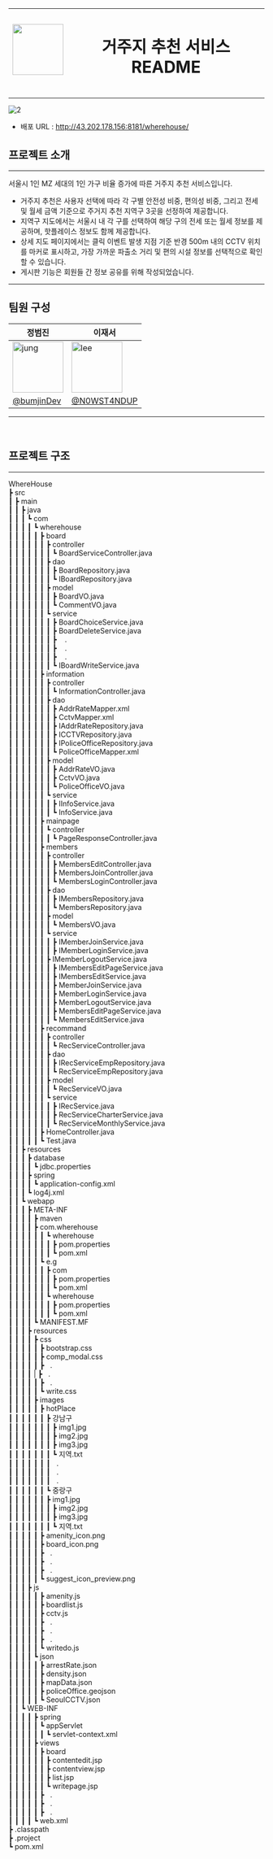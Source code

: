 <img src="https://github.com/user-attachments/assets/f521acdb-4507-4aee-8abd-ac88f80318bb" width="100" height="100"/>| <h1>거주지 추천 서비스 README</h1>|
---| ---|

---

![2](https://github.com/user-attachments/assets/84dc3382-ae6f-4856-a8f0-2a21242319d3)

+ 배포 URL : http://43.202.178.156:8181/wherehouse/


## 프로젝트 소개
---
서울시 1인 MZ 세대의 1인 가구 비율 증가에 따른 거주지 추천 서비스입니다.
+ 거주지 추천은 사용자 선택에 따라 각 구별 안전성 비중, 편의성 비중, 그리고 전세 및 월세 금액 기준으로 주거지 추천 지역구 3곳을 선정하여 제공합니다.
+ 지역구 지도에서는 서울시 내 각 구를 선택하여 해당 구의 전세 또는 월세 정보를 제공하며, 핫플레이스 정보도 함께 제공합니다.
+ 상세 지도 페이지에서는 클릭 이벤트 발생 지점 기준 반경 500m 내의 CCTV 위치를 마커로 표시하고, 가장 가까운 파출소 거리 및 편의 시설 정보를 선택적으로 확인할 수 있습니다.
+ 게시판 기능은 회원들 간 정보 공유를 위해 작성되었습니다.

---

## 팀원 구성

| 정범진 | 이재서 |
| --- | --- |
| <img src="https://github.com/user-attachments/assets/946612ee-7f7f-41ce-8d8c-85b578f18d2d" width="100" height="100" alt="jung"/> | <img src="https://github.com/user-attachments/assets/8b4a2dd0-166a-4e04-93eb-38482a2828fe" width="100" height="100" alt="lee"/> |
| [@bumjinDev](https://github.com/bumjinDev/wherehouse) | [@N0WST4NDUP](https://github.com/N0WST4NDUP) |

---
<br>

## 프로젝트 구조
---
WhereHouse<br>
┣ src<br>
┃ ┣ main<br>
┃ ┃ ┣ java<br>
┃ ┃ ┃ ┗ com<br>
┃ ┃ ┃ ┃ ┗ wherehouse<br>
┃ ┃ ┃ ┃ ┃ ┣ board<br>
┃ ┃ ┃ ┃ ┃ ┃ ┣ controller<br>
┃ ┃ ┃ ┃ ┃ ┃ ┃ ┗ BoardServiceController.java<br>
┃ ┃ ┃ ┃ ┃ ┃ ┣ dao<br>
┃ ┃ ┃ ┃ ┃ ┃ ┃ ┣ BoardRepository.java<br>
┃ ┃ ┃ ┃ ┃ ┃ ┃ ┗ IBoardRepository.java<br>
┃ ┃ ┃ ┃ ┃ ┃ ┣ model<br>
┃ ┃ ┃ ┃ ┃ ┃ ┃ ┣ BoardVO.java<br>
┃ ┃ ┃ ┃ ┃ ┃ ┃ ┗ CommentVO.java<br>
┃ ┃ ┃ ┃ ┃ ┃ ┗ service<br>
┃ ┃ ┃ ┃ ┃ ┃ ┃ ┣ BoardChoiceService.java<br>
┃ ┃ ┃ ┃ ┃ ┃ ┃ ┣ BoardDeleteService.java<br>
┃ ┃ ┃ ┃ ┃ ┃ ┃ ┣&nbsp;&nbsp;&nbsp;&nbsp;.<br>
┃ ┃ ┃ ┃ ┃ ┃ ┃ ┣&nbsp;&nbsp;&nbsp;&nbsp;.<br>
┃ ┃ ┃ ┃ ┃ ┃ ┃ ┣&nbsp;&nbsp;&nbsp;&nbsp;.<br>
┃ ┃ ┃ ┃ ┃ ┃ ┃ ┗ IBoardWriteService.java<br>
┃ ┃ ┃ ┃ ┃ ┣ information<br>
┃ ┃ ┃ ┃ ┃ ┃ ┣ controller<br>
┃ ┃ ┃ ┃ ┃ ┃ ┃ ┗ InformationController.java<br>
┃ ┃ ┃ ┃ ┃ ┃ ┣ dao<br>
┃ ┃ ┃ ┃ ┃ ┃ ┃ ┣ AddrRateMapper.xml<br>
┃ ┃ ┃ ┃ ┃ ┃ ┃ ┣ CctvMapper.xml<br>
┃ ┃ ┃ ┃ ┃ ┃ ┃ ┣ IAddrRateRepository.java<br>
┃ ┃ ┃ ┃ ┃ ┃ ┃ ┣ ICCTVRepository.java<br>
┃ ┃ ┃ ┃ ┃ ┃ ┃ ┣ IPoliceOfficeRepository.java<br>
┃ ┃ ┃ ┃ ┃ ┃ ┃ ┗ PoliceOfficeMapper.xml<br>
┃ ┃ ┃ ┃ ┃ ┃ ┣ model<br>
┃ ┃ ┃ ┃ ┃ ┃ ┃ ┣ AddrRateVO.java<br>
┃ ┃ ┃ ┃ ┃ ┃ ┃ ┣ CctvVO.java<br>
┃ ┃ ┃ ┃ ┃ ┃ ┃ ┗ PoliceOfficeVO.java<br>
┃ ┃ ┃ ┃ ┃ ┃ ┗ service<br>
┃ ┃ ┃ ┃ ┃ ┃ ┃ ┣ IInfoService.java<br>
┃ ┃ ┃ ┃ ┃ ┃ ┃ ┗ InfoService.java<br>
┃ ┃ ┃ ┃ ┃ ┣ mainpage<br>
┃ ┃ ┃ ┃ ┃ ┃ ┗ controller<br>
┃ ┃ ┃ ┃ ┃ ┃ ┃ ┗ PageResponseController.java<br>
┃ ┃ ┃ ┃ ┃ ┣ members<br>
┃ ┃ ┃ ┃ ┃ ┃ ┣ controller<br>
┃ ┃ ┃ ┃ ┃ ┃ ┃ ┣ MembersEditController.java<br>
┃ ┃ ┃ ┃ ┃ ┃ ┃ ┣ MembersJoinController.java<br>
┃ ┃ ┃ ┃ ┃ ┃ ┃ ┗ MembersLoginController.java<br>
┃ ┃ ┃ ┃ ┃ ┃ ┣ dao<br>
┃ ┃ ┃ ┃ ┃ ┃ ┃ ┣ IMembersRepository.java<br>
┃ ┃ ┃ ┃ ┃ ┃ ┃ ┗ MembersRepository.java<br>
┃ ┃ ┃ ┃ ┃ ┃ ┣ model<br>
┃ ┃ ┃ ┃ ┃ ┃ ┃ ┗ MembersVO.java<br>
┃ ┃ ┃ ┃ ┃ ┃ ┗ service<br>
┃ ┃ ┃ ┃ ┃ ┃ ┃ ┣ IMemberJoinService.java<br>
┃ ┃ ┃ ┃ ┃ ┃ ┃ ┣ IMemberLoginService.java<br>
┃ ┃ ┃ ┃ ┃ ┃ ┣ IMemberLogoutService.java<br>
┃ ┃ ┃ ┃ ┃ ┃ ┃ ┣ IMembersEditPageService.java<br>
┃ ┃ ┃ ┃ ┃ ┃ ┃ ┣ IMembersEditService.java<br>
┃ ┃ ┃ ┃ ┃ ┃ ┃ ┣ MemberJoinService.java<br>
┃ ┃ ┃ ┃ ┃ ┃ ┃ ┣ MemberLoginService.java<br>
┃ ┃ ┃ ┃ ┃ ┃ ┃ ┣ MemberLogoutService.java<br>
┃ ┃ ┃ ┃ ┃ ┃ ┃ ┣ MembersEditPageService.java<br>
┃ ┃ ┃ ┃ ┃ ┃ ┃ ┗ MembersEditService.java<br>
┃ ┃ ┃ ┃ ┃ ┣ recommand<br>
┃ ┃ ┃ ┃ ┃ ┃ ┣ controller<br>
┃ ┃ ┃ ┃ ┃ ┃ ┃ ┗ RecServiceController.java<br>
┃ ┃ ┃ ┃ ┃ ┃ ┣ dao<br>
┃ ┃ ┃ ┃ ┃ ┃ ┃ ┣ IRecServiceEmpRepository.java<br>
┃ ┃ ┃ ┃ ┃ ┃ ┃ ┗ RecServiceEmpRepository.java<br>
┃ ┃ ┃ ┃ ┃ ┃ ┣ model<br>
┃ ┃ ┃ ┃ ┃ ┃ ┃ ┗ RecServiceVO.java<br>
┃ ┃ ┃ ┃ ┃ ┃ ┗ service<br>
┃ ┃ ┃ ┃ ┃ ┃ ┃ ┣ IRecService.java<br>
┃ ┃ ┃ ┃ ┃ ┃ ┃ ┣ RecServiceCharterService.java<br>
┃ ┃ ┃ ┃ ┃ ┃ ┃ ┗ RecServiceMonthlyService.java<br>
┃ ┃ ┃ ┃ ┃ ┣ HomeController.java<br>
┃ ┃ ┃ ┃ ┃ ┗ Test.java<br>
┃ ┃ ┣ resources<br>
┃ ┃ ┃ ┣ database<br>
┃ ┃ ┃ ┃ ┗ jdbc.properties<br>
┃ ┃ ┃ ┣ spring<br>
┃ ┃ ┃ ┃ ┗ application-config.xml<br>
┃ ┃ ┃ ┗ log4j.xml<br>
┃ ┃ ┗ webapp<br>
┃ ┃ ┃ ┣ META-INF<br>
┃ ┃ ┃ ┃ ┣ maven<br>
┃ ┃ ┃ ┃ ┣ com.wherehouse<br>
┃ ┃ ┃ ┃ ┃ ┃ ┗ wherehouse<br>
┃ ┃ ┃ ┃ ┃ ┃ ┃ ┣ pom.properties<br>
┃ ┃ ┃ ┃ ┃ ┃ ┃ ┗ pom.xml<br>
┃ ┃ ┃ ┃ ┃ ┗ e.g<br>
┃ ┃ ┃ ┃ ┃ ┃ ┣ com<br>
┃ ┃ ┃ ┃ ┃ ┃ ┃ ┣ pom.properties<br>
┃ ┃ ┃ ┃ ┃ ┃ ┃ ┗ pom.xml<br>
┃ ┃ ┃ ┃ ┃ ┃ ┗ wherehouse<br>
┃ ┃ ┃ ┃ ┃ ┃ ┃ ┣ pom.properties<br>
┃ ┃ ┃ ┃ ┃ ┃ ┃ ┗ pom.xml<br>
┃ ┃ ┃ ┃ ┗ MANIFEST.MF<br>
┃ ┃ ┃ ┣ resources<br>
┃ ┃ ┃ ┃ ┣ css<br>
┃ ┃ ┃ ┃ ┃ ┣ bootstrap.css<br>
┃ ┃ ┃ ┃ ┃ ┣ comp_modal.css<br>
┃ ┃ ┃ ┃ ┃ ┣&nbsp;&nbsp;&nbsp;.<br>
┃ ┃ ┃ ┃ | ┣&nbsp;&nbsp;&nbsp;.<br>
┃ ┃ ┃ ┃ ┃ ┣&nbsp;&nbsp;&nbsp;.<br>
┃ ┃ ┃ ┃ ┃ ┗ write.css<br>
┃ ┃ ┃ ┃ ┣ images<br>
┃ ┃ ┃ ┃ ┃ ┣ hotPlace<br>
┃ ┃ ┃ ┃ ┃ ┃ ┣ 강남구<br>
┃ ┃ ┃ ┃ ┃ ┃ ┃ ┣ img1.jpg<br>
┃ ┃ ┃ ┃ ┃ ┃ ┃ ┣ img2.jpg<br>
┃ ┃ ┃ ┃ ┃ ┃ ┃ ┣ img3.jpg<br>
┃ ┃ ┃ ┃ ┃ ┃ ┃ ┗ 지역.txt<br>
┃ ┃ ┃ ┃ ┃ ┃ ┃&nbsp;&nbsp;&nbsp;.<br>
┃ ┃ ┃ ┃ ┃ ┃ ┃&nbsp;&nbsp;&nbsp;.<br>
┃ ┃ ┃ ┃ ┃ ┃ ┃&nbsp;&nbsp;&nbsp;.<br>
┃ ┃ ┃ ┃ ┃ ┃ ┗ 중랑구<br>
┃ ┃ ┃ ┃ ┃ ┃ ┣ img1.jpg<br>
┃ ┃ ┃ ┃ ┃ ┃ ┃ ┣ img2.jpg<br>
┃ ┃ ┃ ┃ ┃ ┃ ┃ ┣ img3.jpg<br>
┃ ┃ ┃ ┃ ┃ ┃ ┃ ┗ 지역.txt<br>
┃ ┃ ┃ ┃ ┃ ┣ amenity_icon.png<br>
┃ ┃ ┃ ┃ ┃ ┣ board_icon.png<br>
┃ ┃ ┃ ┃ ┃ ┣&nbsp;&nbsp;&nbsp;.<br>
┃ ┃ ┃ ┃ ┃ ┣&nbsp;&nbsp;&nbsp;.<br>
┃ ┃ ┃ ┃ ┃ ┣&nbsp;&nbsp;&nbsp;.<br>
┃ ┃ ┃ ┃ ┃ ┗ suggest_icon_preview.png<br>
┃ ┃ ┃ ┣ js<br>
┃ ┃ ┃ ┃ ┃ ┣ amenity.js<br>
┃ ┃ ┃ ┃ ┃ ┣ boardlist.js<br>
┃ ┃ ┃ ┃ ┃ ┣ cctv.js<br>
┃ ┃ ┃ ┃ ┃ ┣&nbsp;&nbsp;&nbsp;.<br>
┃ ┃ ┃ ┃ ┃ ┣&nbsp;&nbsp;&nbsp;.<br>
┃ ┃ ┃ ┃ ┃ ┣&nbsp;&nbsp;&nbsp;.<br>
┃ ┃ ┃ ┃ ┃ ┗ writedo.js<br>
┃ ┃ ┃ ┃ ┗ json<br>
┃ ┃ ┃ ┃ ┃ ┣ arrestRate.json<br>
┃ ┃ ┃ ┃ ┃ ┣ density.json<br>
┃ ┃ ┃ ┃ ┃ ┣ mapData.json<br>
┃ ┃ ┃ ┃ ┃ ┣ policeOffice.geojson<br>
┃ ┃ ┃ ┃ ┃ ┗ SeoulCCTV.json<br>
┃ ┃ ┗ WEB-INF<br>
┃ ┃ ┃ ┃ ┣ spring<br>
┃ ┃ ┃ ┃ ┃ ┗ appServlet<br>
┃ ┃ ┃ ┃ ┃ ┃ ┗ servlet-context.xml<br>
┃ ┃ ┃ ┃ ┣ views<br>
┃ ┃ ┃ ┃ ┃ ┣ board<br>
┃ ┃ ┃ ┃ ┃ ┃ ┣ contentedit.jsp<br>
┃ ┃ ┃ ┃ ┃ ┃ ┣ contentview.jsp<br>
┃ ┃ ┃ ┃ ┃ ┃ ┣ list.jsp<br>
┃ ┃ ┃ ┃ ┃ ┃ ┗ writepage.jsp<br>
┃ ┃ ┃ ┃ ┃ ┣&nbsp;&nbsp;&nbsp;.<br>
┃ ┃ ┃ ┃ ┃ ┣&nbsp;&nbsp;&nbsp;.<br>
┃ ┃ ┃ ┃ ┃ ┣&nbsp;&nbsp;&nbsp;.<br>
┃ ┃ ┃ ┃ ┗ web.xml<br>
┣ .classpath<br>
┣ .project<br>
┗ pom.xml<br>
